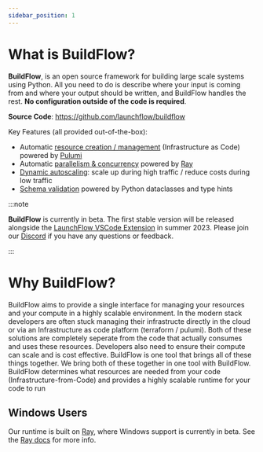 ```yaml
---
sidebar_position: 1
---
```


# What is BuildFlow?

**BuildFlow**, is an open source framework for building large scale systems using Python. All you need to do is describe where your input is coming from and where your output should be written, and BuildFlow handles the rest. **No configuration outside of the code is required**.

**Source Code**: https://github.com/launchflow/buildflow

Key Features (all provided out-of-the-box):

- Automatic [resource creation / management](./features/resource-creation) (Infrastructure as Code) powered by [Pulumi](https://github.com/pulumi/pulumi)
- Automatic [parallelism & concurrency](./features/parallelism.md) powered by [Ray](https://github.com/ray-project/ray)
- [Dynamic autoscaling](./features/autoscaling.md): scale up during high traffic / reduce costs during low traffic
- [Schema validation](./features/schema-validation) powered by Python dataclasses and type hints

:::note

**BuildFlow** is currently in beta. The first stable version will be released alongside the [LaunchFlow VSCode Extension](https://www.launchflow.com/) in summer 2023. Please join our [Discord](https://discordapp.com/invite/wz7fjHyrCA) if you have any questions or feedback.

:::

# Why BuildFlow?

BuildFlow aims to provide a single interface for managing your resources and your compute in a highly scalable environment. In the modern stack developers are often stuck managing their infrastructe directly in the cloud or via an Infrastructure as code platform (terraform / pulumi). Both of these solutions are completely seperate from the code that actually consumes and uses these resources. Developers also need to ensure their compute can scale and is cost effective. BuildFlow is one tool that brings all of these things together. We bring both of these together in one tool with BuildFlow. BuildFlow determines what resources are needed from your code (Infrastructure-from-Code) and provides a highly scalable runtime for your code to run

## Windows Users

Our runtime is built on [Ray](https://ray.io/), where Windows support is currently in beta. See the [Ray docs](https://docs.ray.io/en/latest/ray-overview/installation.html#windows-support) for more info.
